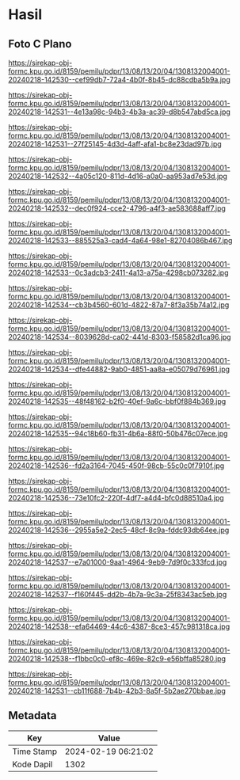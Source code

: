 # Hasil

## Foto C Plano

https://sirekap-obj-formc.kpu.go.id/8159/pemilu/pdpr/13/08/13/20/04/1308132004001-20240218-142530--cef99db7-72a4-4b0f-8b45-dc88cdba5b9a.jpg

https://sirekap-obj-formc.kpu.go.id/8159/pemilu/pdpr/13/08/13/20/04/1308132004001-20240218-142531--4e13a98c-94b3-4b3a-ac39-d8b547abd5ca.jpg

https://sirekap-obj-formc.kpu.go.id/8159/pemilu/pdpr/13/08/13/20/04/1308132004001-20240218-142531--27f25145-4d3d-4aff-afa1-bc8e23dad97b.jpg

https://sirekap-obj-formc.kpu.go.id/8159/pemilu/pdpr/13/08/13/20/04/1308132004001-20240218-142532--4a05c120-811d-4d16-a0a0-aa953ad7e53d.jpg

https://sirekap-obj-formc.kpu.go.id/8159/pemilu/pdpr/13/08/13/20/04/1308132004001-20240218-142532--dec0f924-cce2-4796-a4f3-ae583688aff7.jpg

https://sirekap-obj-formc.kpu.go.id/8159/pemilu/pdpr/13/08/13/20/04/1308132004001-20240218-142533--885525a3-cad4-4a64-98e1-82704086b467.jpg

https://sirekap-obj-formc.kpu.go.id/8159/pemilu/pdpr/13/08/13/20/04/1308132004001-20240218-142533--0c3adcb3-2411-4a13-a75a-4298cb073282.jpg

https://sirekap-obj-formc.kpu.go.id/8159/pemilu/pdpr/13/08/13/20/04/1308132004001-20240218-142534--cb3b4560-601d-4822-87a7-8f3a35b74a12.jpg

https://sirekap-obj-formc.kpu.go.id/8159/pemilu/pdpr/13/08/13/20/04/1308132004001-20240218-142534--8039628d-ca02-441d-8303-f58582d1ca96.jpg

https://sirekap-obj-formc.kpu.go.id/8159/pemilu/pdpr/13/08/13/20/04/1308132004001-20240218-142534--dfe44882-9ab0-4851-aa8a-e05079d76961.jpg

https://sirekap-obj-formc.kpu.go.id/8159/pemilu/pdpr/13/08/13/20/04/1308132004001-20240218-142535--48f48162-b2f0-40ef-9a6c-bbf0f884b369.jpg

https://sirekap-obj-formc.kpu.go.id/8159/pemilu/pdpr/13/08/13/20/04/1308132004001-20240218-142535--94c18b60-fb31-4b6a-88f0-50b476c07ece.jpg

https://sirekap-obj-formc.kpu.go.id/8159/pemilu/pdpr/13/08/13/20/04/1308132004001-20240218-142536--fd2a3164-7045-450f-98cb-55c0c0f7910f.jpg

https://sirekap-obj-formc.kpu.go.id/8159/pemilu/pdpr/13/08/13/20/04/1308132004001-20240218-142536--73e10fc2-220f-4df7-a4d4-bfc0d88510a4.jpg

https://sirekap-obj-formc.kpu.go.id/8159/pemilu/pdpr/13/08/13/20/04/1308132004001-20240218-142536--2955a5e2-2ec5-48cf-8c9a-fddc93db64ee.jpg

https://sirekap-obj-formc.kpu.go.id/8159/pemilu/pdpr/13/08/13/20/04/1308132004001-20240218-142537--e7a01000-9aa1-4964-9eb9-7d9f0c333fcd.jpg

https://sirekap-obj-formc.kpu.go.id/8159/pemilu/pdpr/13/08/13/20/04/1308132004001-20240218-142537--f160f445-dd2b-4b7a-9c3a-25f8343ac5eb.jpg

https://sirekap-obj-formc.kpu.go.id/8159/pemilu/pdpr/13/08/13/20/04/1308132004001-20240218-142538--efa64469-44c6-4387-8ce3-457c981318ca.jpg

https://sirekap-obj-formc.kpu.go.id/8159/pemilu/pdpr/13/08/13/20/04/1308132004001-20240218-142538--f1bbc0c0-ef8c-469e-82c9-e56bffa85280.jpg

https://sirekap-obj-formc.kpu.go.id/8159/pemilu/pdpr/13/08/13/20/04/1308132004001-20240218-142531--cb11f688-7b4b-42b3-8a5f-5b2ae270bbae.jpg


## Metadata

| Key        | Value               |
| ---------- | ------------------- |
| Time Stamp | 2024-02-19 06:21:02 |
| Kode Dapil | 1302                |



